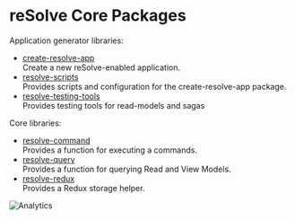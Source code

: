 # **reSolve Core Packages**

Application generator libraries:

- [create-resolve-app](create-resolve-app)  
   Create a new reSolve-enabled application.
- [resolve-scripts](resolve-scripts)  
   Provides scripts and configuration for the create-resolve-app package.
- [resolve-testing-tools](resolve-testing-tools)  
   Provides testing tools for read-models and sagas

Core libraries:

- [resolve-command](resolve-command)  
   Provides a function for executing a commands.
- [resolve-query](resolve-query)  
   Provides a function for querying Read and View Models.
- [resolve-redux](resolve-redux)  
   Provides a Redux storage helper.

![Analytics](https://ga-beacon.appspot.com/UA-118635726-1/packages-core-readme?pixel)
